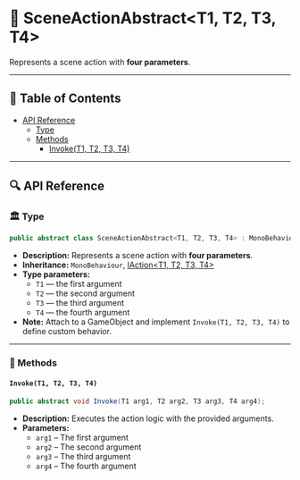 # 🧩 SceneActionAbstract&lt;T1, T2, T3, T4&gt;

Represents a scene action with **four parameters**.

---

## 📑 Table of Contents

- [API Reference](#-api-reference)
    - [Type](#-type)
    - [Methods](#-methods)
        - [Invoke(T1, T2, T3, T4)](#invoket1-t2-t3-t4)

---

## 🔍 API Reference

### 🏛️ Type <div id="-type"></div>

```csharp
public abstract class SceneActionAbstract<T1, T2, T3, T4> : MonoBehaviour, IAction<T1, T2, T3, T4>
```

- **Description:** Represents a scene action with **four parameters**.
- **Inheritance:** `MonoBehaviour`, [IAction&lt;T1, T2, T3, T4&gt;](IAction%604.md)
- **Type parameters:**
    - `T1` — the first argument
    - `T2` — the second argument
    - `T3` — the third argument
    - `T4` — the fourth argument
- **Note:** Attach to a GameObject and implement `Invoke(T1, T2, T3, T4)` to define custom behavior.

---

### 🏹 Methods

#### `Invoke(T1, T2, T3, T4)`

```csharp
public abstract void Invoke(T1 arg1, T2 arg2, T3 arg3, T4 arg4);
```

- **Description:** Executes the action logic with the provided arguments.
- **Parameters:**
    - `arg1` – The first argument
    - `arg2` – The second argument
    - `arg3` – The third argument
    - `arg4` – The fourth argument